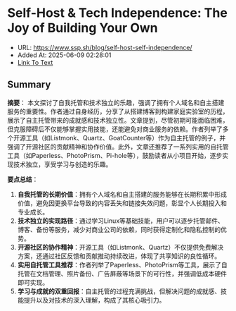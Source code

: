 # Self-Host & Tech Independence: The Joy of Building Your Own
- URL: https://www.ssp.sh/blog/self-host-self-independence/
- Added At: 2025-06-09 02:28:01
- [Link To Text](2025-06-09-self-host-&-tech-independence-the-joy-of-building-your-own_raw.md)

## Summary
**摘要**：
本文探讨了自我托管和技术独立的乐趣，强调了拥有个人域名和自主搭建服务的重要性。作者通过自身经历，分享了从搭建博客到构建家庭实验室的历程，展示了自主托管带来的成就感和技术独立性。文章提到，尽管初期可能面临困难，但克服障碍后不仅能够掌握实用技能，还能避免对商业服务的依赖。作者列举了多个开源工具（如Listmonk、Quartz、GoatCounter等）作为自主托管的例子，并强调了开源社区的贡献精神和协作价值。此外，文章还推荐了一系列实用的自托管工具（如Paperless、PhotoPrism、Pi-hole等），鼓励读者从小项目开始，逐步实现技术独立，享受学习与创造的乐趣。

**要点总结**：
1. **自我托管的长期价值**：拥有个人域名和自主搭建的服务能够在长期积累中形成价值，避免因更换平台导致的内容丢失和链接失效问题，彰显个人长期投入和专业成长。
2. **技术独立的实现路径**：通过学习Linux等基础技能，用户可以逐步托管邮件、博客、备份等服务，减少对商业公司的依赖，同时获得定制化和隐私控制的优势。
3. **开源社区的协作精神**：开源工具（如Listmonk、Quartz）不仅提供免费解决方案，还通过社区反馈和贡献推动持续改进，体现了共享知识的良性循环。
4. **实用自托管工具推荐**：作者列举了Paperless、PhotoPrism等工具，展示了自托管在文档管理、照片备份、广告屏蔽等场景下的可行性，并强调低成本硬件即可实现。
5. **学习与成就的双重回报**：自主托管的过程充满挑战，但解决问题的成就感、技能提升以及对技术的深入理解，构成了其核心吸引力。
